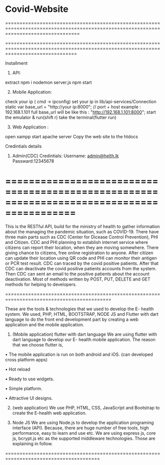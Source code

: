# Covid-Website
======================================================================================================================================





=====================================================================================================================================


Installment

1. API:

extract
npm i 
nodemon server.js
npm start

2. Mobile Application: 

check your ip ( cmd -> ipconfig)
set your ip in lib/api-services/Connection
static var base_url = "http://your ip:8000";  // port + host
example : 192.168.1.101
full base_url will be like this :  "http://192.168.1.101:8000";
start the emulator & run(shift r)
take the terminal(flutter run)


3. Web Application :

open xampp
start apache server
Copy the web site to the htdocs



Credintials details

1. Admin(CDC) Credintials: Username: admin@helth.lk
                   Passward:12345678






==========================================================================================
==========================================================================================

This is the RESTful API, build for the ministry of health to gather information about the managing the 
pandemic situation, such as COVID-19. There have three main parts such as CDC (Center for Dicease 
Control Prevention), PHI and Citizen. CDC and PHI planning to establish internet service where citizens 
can report their location, when they are moving somewhere. There giving chance to citizens, free online 
registration to anyone. After citizen can update their location using QR code and PHI can monitor their
antigen or PCR test result. CDC can traced by the covid positive patients. After that CDC can deactivate 
the covid positive patients accounts from the system. Then CDC can sent an email to the positive 
patients about the account deactivation. Most of methods written by POST, PUT, DELETE and GET 
methods for helping to developers. 

===========================================================================================


These are the tools & technologies that we used to develop the E- health system.
We used, PHP, HTML, BOOTSTRAP, NODE JS and Flutter with dart language to do the front end 
development part by creating a web application and the mobile application.
1) (Mobile application) flutter with dart language
We are using flutter with dart language to develop our E- health mobile application. The reason 
that we choose flutter is,

• The mobile application is run on both android and iOS. (can developed cross platform 
apps)

• Hot reload

• Ready to use widgets.

• Simple platform.

• Attractive UI designs.

2) (web application)
We use PHP, HTML, CSS, JavaScript and Bootstrap to create the E-health web application.

3) Node JS
We are using Node.js to develop the application programing interface (API). Because, there are 
huge number of free tools, high performance, easy to learn and use etc.
We are using express js, core js, bcrypt.js etc as the supported middleware technologies.
Those are explaining in follow.

=======================================================================================
